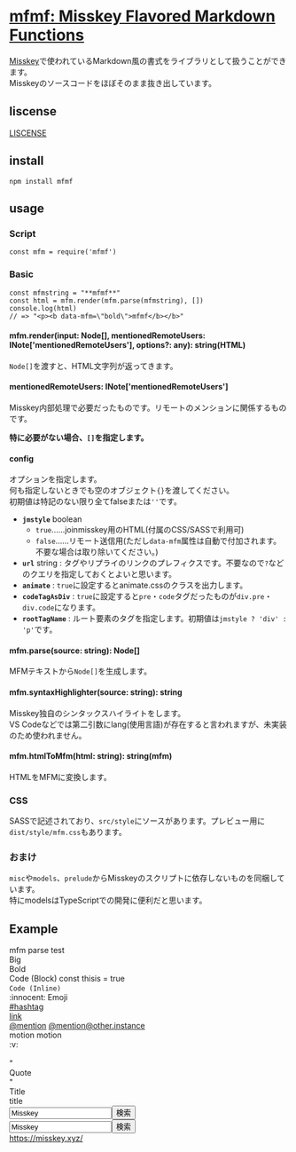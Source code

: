 # [mfmf: Misskey Flavored Markdown Functions](https://tamaina.github.io/mfmf/)
[Misskey](https://github.com/syuilo/misskey)で使われているMarkdown風の書式をライブラリとして扱うことができます。  
Misskeyのソースコードをほぼそのまま抜き出しています。

## liscense
[LISCENSE](./LISCENSE)

## install
```
npm install mfmf
```

## usage

### Script
```
const mfm = require('mfmf')
```

### Basic
```
const mfmstring = "**mfmf**"
const html = mfm.render(mfm.parse(mfmstring), [])
console.log(html)
// => "<p><b data-mfm=\"bold\">mfmf</b></b>"
```

#### mfm.render(input: Node[], mentionedRemoteUsers: INote['mentionedRemoteUsers'], options?: any): string(HTML)
`Node[]`を渡すと、HTML文字列が返ってきます。

#### mentionedRemoteUsers: INote['mentionedRemoteUsers']
Misskey内部処理で必要だったものです。リモートのメンションに関係するものです。

**特に必要がない場合、`[]`を指定します。**

#### config
オプションを指定します。  
何も指定しないときでも空のオブジェクト`{}`を渡してください。  
初期値は特記のない限り全てfalseまたは`''`です。

- **`jmstyle`** boolean
  * `true`……joinmisskey用のHTML(付属のCSS/SASSで利用可)
  * `false`……リモート送信用(ただし`data-mfm`属性は自動で付加されます。不要な場合は取り除いてください。)
- **`url`** string : タグやリプライのリンクのプレフィクスです。不要なので`?`などのクエリを指定しておくとよいと思います。
- **`animate`** : `true`に設定するとanimate.cssのクラスを出力します。
- **`codeTagAsDiv`** : `true`に設定すると`pre`・`code`タグだったものが`div.pre`・`div.code`になります。
- **`rootTagName`** : ルート要素のタグを指定します。初期値は`jmstyle ? 'div' : 'p'`です。

#### mfm.parse(source: string): Node[]
MFMテキストから`Node[]`を生成します。

#### mfm.syntaxHighlighter(source: string): string
Misskey独自のシンタックスハイライトをします。  
VS Codeなどでは第二引数にlang(使用言語)が存在すると言われますが、未実装のため使われません。

#### mfm.htmlToMfm(html: string): string(mfm)
HTMLをMFMに変換します。

### CSS
SASSで記述されており、`src/style`にソースがあります。プレビュー用に`dist/style/mfm.css`もあります。

### おまけ
`misc`や`models`、`prelude`からMisskeyのスクリプトに依存しないものを同梱しています。  
特にmodelsはTypeScriptでの開発に便利だと思います。

## Example
<script defer src="https://use.fontawesome.com/releases/v5.5.0/js/all.js" crossorigin="anonymous"></script>
<link rel="stylesheet" type="text/css" media="screen" href="./dist/style/mfm.css" />
<link rel="stylesheet" type="text/css" media="screen" href="https://cdn.jsdelivr.net/npm/animate.css@3.5.2/animate.min.css" />

<!-- render by test.js and paste here to try mfm -->
<div data-mfm="root"><span data-mfm="text">mfm parse test<br></span><span data-mfm="big" class="animated tada"><span data-mfm="text">Big</span></span><span data-mfm="text"><br></span><span data-mfm="bold"><span data-mfm="text">Bold</span></span><span data-mfm="text"><br></span><div data-mfm="blockCode"><div data-mfm="blockCode-inner" class="mfm-highlight">Code (Block)
const thisis = true</div></div><code data-mfm="inlineCode" class="mfm-highlight">Code (Inline)</code><span data-mfm="text"><br></span>:innocent:<span data-mfm="text"> Emoji<br></span><a href="?/tags/hashtag" rel="tag" data-mfm="hashtag">#hashtag</a><span data-mfm="text"><br></span><a href="https://misskey.xyz" data-mfm="link"><span data-mfm="text">link</span></a><span data-mfm="text"><br></span><a href="?/@mention" data-mfm="mention">@mention</a><span data-mfm="text"> </span><a href="?/@mention@other.instance" data-mfm="mention">@mention@other.instance</a><span data-mfm="text"><br></span><span data-mfm="motion" class="animated rubberBand"><span data-mfm="text">motion</span></span><span data-mfm="text">
</span><span data-mfm="motion" class="animated rubberBand"><span data-mfm="text">motion</span></span><span data-mfm="text"><br></span><div data-mfm="center">:v:</div><span data-mfm="text"><br>"<br>Quote<br>"<br></span><div data-mfm="title"><span data-mfm="text">Title</span></div><div data-mfm="title"><span data-mfm="text">title</span></div><div data-mfm="search"><input data-mfm="search-input" type="search" placeholder="Misskey" value="Misskey"><button data-mfm="search-button"><i class="fas fa-search" data-mfm="search-button-icon" data-fa-prefix="fas" data-fa-icon-name="search"></i><span>検索</span></button></div><div data-mfm="search"><input data-mfm="search-input" type="search" placeholder="Misskey" value="Misskey"><button data-mfm="search-button"><i class="fas fa-search" data-mfm="search-button-icon" data-fa-prefix="fas" data-fa-icon-name="search"></i><span>検索</span></button></div><a href="https://misskey.xyz" data-mfm="url"><span data-mfm="url-schema">https://</span><span data-mfm="url-hostname">misskey.xyz</span><span data-mfm="url-port"></span><span data-mfm="url-pathname">/</span><span data-mfm="url-icon"></span><span data-mfm="url-hash"></span><i class="fas fa-external-link-square-alt" data-mfm="url-icon" data-fa-prefix="fas" data-fa-icon-name="external-link-square-alt"></i></a><span data-mfm="text"><br></span></div>
